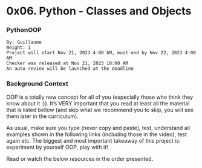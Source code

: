# 0x06. Python - Classes and Objects
### PythonOOP

    By: Guillaume
    Weight: 1
    Project will start Nov 21, 2023 4:00 AM, must end by Nov 22, 2023 4:00 AM
    Checker was released at Nov 21, 2023 10:00 AM
    An auto review will be launched at the deadline

### Background Context

OOP is a totally new concept for all of you (especially those who think they know about it :)). It’s VERY important that you read at least all the material that is listed bellow (and skip what we recommend you to skip, you will see them later in the curriculum).

As usual, make sure you type (never copy and paste), test, understand all examples shown in the following links (including those in the video), test again etc. The biggest and most important takeaway of this project is: experiment by yourself OOP, play with it!

Read or watch the below resources in the order presented.
